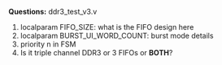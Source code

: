 __Questions:__
ddr3_test_v3.v
1. localparam FIFO_SIZE:
	what is the FIFO design here
1. localparam BURST_UI_WORD_COUNT:
	burst mode details
1. priority n in FSM
2. Is it triple channel DDR3 or 3 FIFOs or __BOTH__?